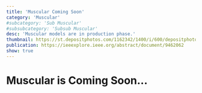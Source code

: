 ```yaml
---
title: 'Muscular Coming Soon'
category: 'Muscular'
#subcategory: 'Sub Muscular'
#subsubcategory: 'Subsub Muscular'
desc: 'Muscular models are in production phase.'
thumbnail: https://st.depositphotos.com/1162342/1400/i/600/depositphotos_14002553-stock-photo-male-musculoskeletal-system.jpg
publication: https://ieeexplore.ieee.org/abstract/document/9462062
show: true
---
```


# Muscular is Coming Soon...
